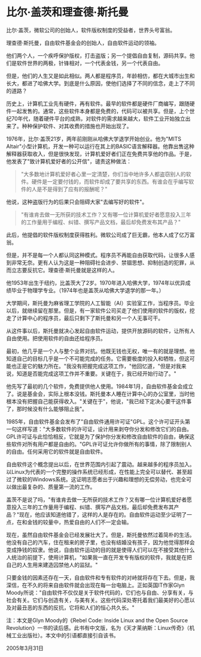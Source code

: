 # 比尔·盖茨和理查德·斯托曼

比尔·盖茨，微软公司的创始人，软件版权制度的受益者，世界头号富翁。

理查德·斯托曼，自由软件基金会的创始人，自由软件运动的领袖。

他们两个人，一个疾呼保护版权，打击盗版；另一个提倡自由复制，源码共享。他们是软件世界的两极，针锋相对，一个代表金钱，另一个代表自由。

但是，他们的人生又是如此相似。两人都是程序员，年龄相仿，都在大城市出生和长大，都进了哈佛大学。到底是什么原因，使他们选择了不同的信念，走上了不同的道路？

历史上，计算机工业先有硬件，再有软件。最早的软件都是硬件厂商编写，跟随硬件一起发售的。通常，这些软件本身都是免费的，代码可以被共享。但是，上个世纪70年代，随着硬件平台的成熟，对软件的需求越来越大，软件工业开始独立出来了。种种保护软件、对其收费的措施也开始出现了。

1976年，比尔·盖茨21岁，两年前刚刚从哈佛大学退学开始创业。他为"MITS Altair"小型计算机，开发一种可以运行在其上的BASIC语言解释器。他靠出售这种解释器获取收入，但是很快发现，计算机爱好者们正在免费共享他的作品。于是，他发表了"致计算机爱好者的公开信"，谴责这种做法：

> "大多数地计算机爱好者心里一定清楚，你们当中地许多人都盗窃别人的软件。硬件是一定要付钱的，而软件却成了要共享的东西。有谁会在乎编写软件的人是不是得到了应有的报酬呢？"

他说，这种盗版行为的后果只会阻碍大家"去编写好的软件"。

> "有谁肯去做一无所获的技术工作？又有哪一位计算机爱好者愿意投入三年的工作量用于编程、纠错、撰写产品文档，最后却免费发布其产品？"

此后，他提倡的软件版权制度获得胜利。微软公司成了巨无霸，他本人成了亿万富翁。

但是，并不是每一个人都认同这种模式。程序员不再能自由获取代码，让很多人感到非常无奈。更有人认为这是一种阻碍社会进步、禁锢思想、抑制创造的犯罪，从而立志要反抗它。理查德·斯托曼就是这样的人。

他1953年出生于纽约，比盖茨大了2岁。1970年进入哈佛大学，1974年以优异成绩毕业于物理学专业。（1974年也是盖茨从哈佛大学退学的那一年。）

大学期间，斯托曼为麻省理工学院的人工智能（AI）实验室工作，当程序员。毕业以后，就继续留在那里。但是，有一家软件公司买走了他们使用的软件的版权，挖走了计算中心的程序员，最后只剩下了斯托曼和另一个人无事可干。

从这件事以后，斯托曼就决心发起自由软件运动，提供开放源码的软件，让所有人自由使用。把使用软件的自由还给程序员。

最初，他几乎是一个人与整个业界对抗。他既无钱也无权，唯一有的就是理想。他知道自己的目标几乎是一个不可能完成的任务。它需要极度的投入和牺牲，但这可能也正是它的魅力所在。"我没有把握完成这项工作，"他回忆道，"但是对我来说，知道是否能完成这项工作并不重要。关键在于，我已经开始行动了。"

他先写了最初的几个软件，免费提供他人使用。1984年1月，自由软件基金会成立了。说是基金会，实际上根本没钱。斯托曼本人睡在计算中心的办公室里，当时他根本没有把握自己能获得收入。"关键在于"，他说，"我已经下定决心要干这件事了，那时候没有什么能够阻止我"。

1985年，自由软件基金会发布了"自由软件通用许可证"GPL。这个许可证开头第一句这样写道："大多数软件的许可证，设计用来剥夺你分发和修改它们的自由。GPL许可证与此恰恰相反，它就是为了保护你分发和修改自由软件的自由，确保这些软件对所有用户都是自由的。"GPL许可证允许你做所有的事情，除了限制别人的自由。任何采用它的软件就是自由软件。

自由软件这个概念提出以后，在世界范围内引起了震动。越来越多的程序员加入。以Linux为代表的一个完整的操作系统已经形成，在性能上完全可以替代、甚至超过了微软的Windows系统。这证明志愿者出于兴趣和理想的无偿劳动，也完全可以做出最复杂的、质量第一流的工作。

盖茨不是说了吗，"有谁肯去做一无所获的技术工作？又有哪一位计算机爱好者愿意投入三年的工作量用于编程、纠错、撰写产品文档，最后却免费发布其产品？"现在，他应该知道他错了，这样的人是存在的。自由软件运动至少证明了一点，在和金钱的较量中，热爱自由的人们不一定会输。

现在，虽然自由软件基金会已经发展壮大了。但是，斯托曼依然过着简朴的生活。他没有自己的汽车，住在租来的房子里，也没有结婚没有孩子，因为他觉得那样会变成挣钱的奴隶。他说，自由软件运动的目的就是使得人们可以在不接受其他什么人统治的前提下，使用计算机，"如果我一直在开发专有版权的软件，我就是在把自己的人生用来建造囚禁他人的监狱。"

只要金钱的因素还存在一天，自由软件和专有软件的对峙就将存在下去。但是，我深信，在不久的将来自由软件就会出现在每一台电脑上。正如英国IT作家Glyn Moody所说："自由软件不仅仅是关于软件代码的，它们也与自由、分享有关，与社会有关。它们与创造有关，与美有关。这些代码深处寄托着我们最美好的心愿以及对最丑恶的东西的反抗，它将和人们的恒心共久长。"

注：本文是Glyn Moody的《Rebel Code: Inside Linux and the Open Source Revolution》一书的读后感。此书有中文版，名为《天才莱纳斯：Linux传奇》（机械工业出版社）。本文中的引语都直接引自该书。

2005年3月31日
